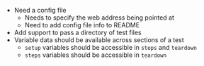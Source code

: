 - Need a config file
    - Needs to specify the web address being pointed at
    - Need to add config file info to README
- Add support to pass a directory of test files
- Variable data should be available across sections of a test
    - `setup` variables should be accessible in `steps` and `teardown`
    - `steps` variables should be accessible in `teardown`
